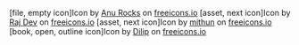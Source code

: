 [file, empty icon]Icon by <a href="https://freeicons.io/profile/730">Anu Rocks</a> on <a href="https://freeicons.io">freeicons.io</a>
[asset, next icon]Icon by <a href="https://freeicons.io/profile/714">Raj Dev</a> on <a href="https://freeicons.io">freeicons.io</a>
[asset, next icon]Icon by <a href="https://freeicons.io/profile/714">mithun</a> on <a href="https://freeicons.io">freeicons.io</a>
[book, open, outline icon]Icon by <a href="https://freeicons.io/profile/1272">Dilip</a> on <a href="https://freeicons.io">freeicons.io</a>
